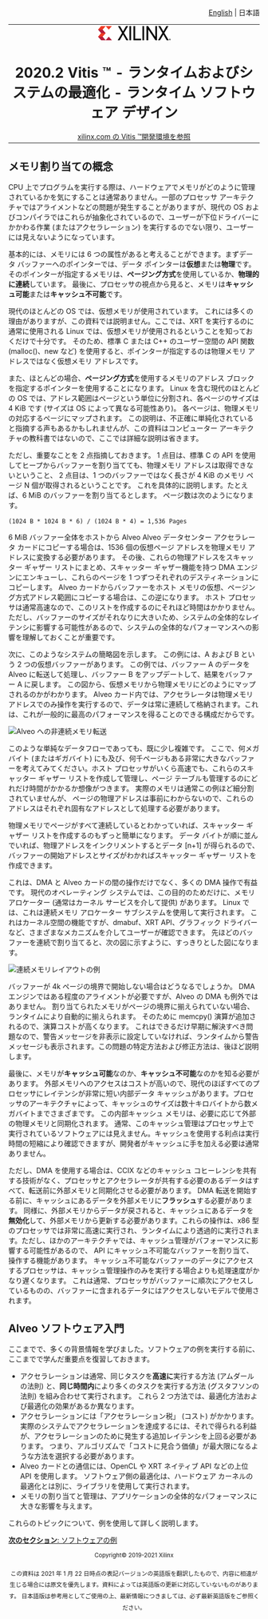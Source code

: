 ﻿<p align="right"><a href="../../../../README.md">English</a> | <a>日本語</a>
<table width="100%">
 <tr width="100%">
    <td align="center"><img src="https://raw.githubusercontent.com/Xilinx/Image-Collateral/main/xilinx-logo.png" width="30%"/><h1>2020.2 Vitis ™ - ランタイムおよびシステムの最適化 - ランタイム ソフトウェア デザイン</h1><a href="https://japan.xilinx.com/products/design-tools/vitis.html">xilinx.com の Vitis ™開発環境を参照</a></td>
 </tr>
</table>

## メモリ割り当ての概念

CPU 上でプログラムを実行する際は、ハードウェアでメモリがどのように管理されているかを気にすることは通常ありません。一部のプロセッサ アーキテクチャではアライメントなどの問題が発生することがありますが、現代の OS およびコンパイラではこれらが抽象化されているので、ユーザーが下位ドライバーにかかわる作業 (またはアクセラレーション) を実行するのでない限り、ユーザーには見えないようになっています。

基本的には、メモリには 6 つの属性があると考えることができます。まずデータ バッファーへのポインターでは、データ ポインターは**仮想**または**物理**です。  そのポインターが指定するメモリは、**ページング方式**を使用しているか、**物理的に連続**しています。  最後に、プロセッサの視点から見ると、メモリは**キャッシュ可能**または**キャッシュ不可能**です。

現代のほとんどの OS では、仮想メモリが使用されています。  これには多くの理由がありますが、この資料では説明ません。ここでは、XRT を実行するのに通常に使用される Linux では、仮想メモリが使用されるということを知っておくだけで十分です。  そのため、標準 C または C++ のユーザー空間の API 関数 (malloc()、new など) を使用すると、ポインターが指定するのは物理メモリ アドレスではなく仮想メモリ アドレスです。

また、ほとんどの場合、**ページング方式**を使用するメモリのアドレス ブロックを指定するポインターを使用することになります。  Linux を含む現代のほとんどの OS では、アドレス範囲はページという単位に分割され、各ページのサイズは 4 KiB です (サイズは OS によって異なる可能性あり)。  各ページは、物理メモリの対応するページにマップされます。  この説明は、不正確に単純化されていると指摘する声もあるかもしれませんが、この資料はコンピューター アーキテクチャの教科書ではないので、ここでは詳細な説明は省きます。

ただし、重要なことを 2 点指摘しておきます。  1 点目は、標準 C の API を使用してヒープからバッファーを割り当てても、物理メモリ アドレスは取得できないということ、  2 点目は、1 つのバッファーではなく長さが 4 KiB のメモリ ページ N 個が取得されるということです。  これを具体的に説明します。たとえば、6 MiB のバッファーを割り当てるとします。  ページ数は次のようになります。

```
(1024 B * 1024 B * 6) / (1024 B * 4) = 1,536 Pages
```

6 MiB バッファー全体をホストから Alveo Alveo データセンター アクセラレータ カードにコピーする場合は、1536 個の仮想ページ アドレスを物理メモリ アドレスに変換する必要があります。  その後、これらの物理アドレスをスキャッター ギャザー リストにまとめ、スキャッター ギャザー機能を持つ DMA エンジンにエンキューし、これらのページを 1 つずつそれぞれのデスティネーションにコピーします。  Alveo カードからバッファーをホスト メモリの仮想、ページング方式アドレス範囲にコピーする場合は、この逆になります。  ホスト プロセッサは通常高速なので、このリストを作成するのにそれほど時間はかかりません。  ただし、バッファーのサイズがそれなりに大きいため、システムの全体的なレイテンシに影響する可能性があるので、システムの全体的なパフォーマンスへの影響を理解しておくことが重要です。

次に、このようなシステムの簡略図を示します。  この例には、A および B という 2 つの仮想バッファーがあります。  この例では、バッファー A のデータを Alveo に転送して処理し、バッファー B をアップデートして、結果をバッファー A に戻します。   この図から、仮想メモリから物理メモリにどのようにマップされるのかがわかります。  Alveo カード内では、アクセラレータは物理メモリ アドレスでのみ操作を実行するので、データは常に連続して格納されます。これは、これが一般的に最高のパフォーマンスを得ることのできる構成だからです。

![Alveo への非連続メモリ転送](./images/runtime_virtual_memory.jpg)

このような単純なデータフローであっても、既に少し複雑です。  ここで、何メガバイト (またはギガバイト) にも及び、何千ページもある非常に大きなバッファーを考えてみてください。ホスト プロセッサがいくら高速でも、これらのスキャッター ギャザー リストを作成して管理し、ページ テーブルも管理するのにどれだけ時間がかかるか想像がつきます。  実際のメモリは通常この例ほど細分割されていませんが、  ページの物理アドレスは事前にわからないので、これらのアドレスはそれぞれ固有なアドレスとして処理する必要があります。

物理メモリでページがすべて連続しているとわかっていれば、スキャッター ギャザー リストを作成するのもずっと簡単になります。  データ バイトが順に並んでいれば、物理アドレスをインクリメントするとデータ \[n+1] が得られるので、  バッファーの開始アドレスとサイズがわかればスキャッター ギャザー リストを作成できます。

これは、DMA と Alveo カードの間の操作だけでなく、多くの DMA 操作で有益です。  現代のオペレーティング システムでは、この目的のためだけに、メモリ アロケーター (通常はカーネル サービスを介して提供) があります。  Linux では、これは連続メモリ アロケーター サブシステムを使用して実行されます。  これはカーネル空間の機能ですが、dmabuf、XRT API、グラフィック ドライバーなど、さまざまなメカニズムを介してユーザーが確認できます。  先ほどのバッファーを連続で割り当てると、次の図に示すように、すっきりとした図になります。

![連続メモリレイアウトの例](./images/runtime_contiguous_memory.jpg)

バッファーが 4k ページの境界で開始しない場合はどうなるでしょうか。   DMA エンジンではある程度のアライメントが必要ですが、Alveo の DMA も例外ではありません。  割り当てられたメモリがページの境界に揃えられていない場合、ランタイムにより自動的に揃えられます。  そのために memcpy() 演算が追加されるので、演算コストが高くなります。  これはできるだけ早期に解決すべき問題なので、警告メッセージを非表示に設定していなければ、ランタイムから警告メッセージも表示されます。この問題の特定方法および修正方法は、後ほど説明します。

最後に、メモリが**キャッシュ可能**なのか、**キャッシュ不可能**なのかを知る必要があります。  外部メモリへのアクセスはコストが高いので、現代のほぼすべてのプロセッサにレイテンシが非常に短い内部データ キャッシュがあります。プロセッサのアーキテクチャによって、キャッシュのサイズは数十キロバイトから数メガバイトまでさまざまです。  この内部キャッシュ メモリは、必要に応じて外部の物理メモリと同期化されます。  通常、このキャッシュ管理はプロセッサ上で実行されているソフトウェアには見えません。キャッシュを使用する利点は実行時間の短縮により確認できますが、開発者がキャッシュに手を加える必要は通常ありません。

ただし、DMA を使用する場合は、CCIX などのキャッシュ コヒーレンシを共有する技術がなく、プロセッサとアクセラレータが共有する必要のあるデータはすべて、転送前に外部メモリと同期化させる必要があります。  DMA 転送を開始する前に、キャッシュにあるデータを外部メモリに**フラッシュ**する必要があります。  同様に、外部メモリからデータが戻されると、キャッシュにあるデータを**無効化**して、外部メモリから更新する必要があります。これらの操作は、x86 型のプロセッサでは非常に高速に実行され、ランタイムにより透過的に実行されます。ただし、ほかのアーキテクチャでは、キャッシュ管理がパフォーマンスに影響する可能性があるので、  API にキャッシュ不可能なバッファーを割り当て、操作する機能があります。  キャッシュ不可能なバッファーのデータにアクセスするプロセッサは、キャッシュ管理操作のみを実行する場合よりも処理速度がかなり遅くなります。  これは通常、プロセッサがバッファーに順次にアクセスしているものの、バッファーに含まれるデータにはアクセスしないモデルで使用されます。

## Alveo ソフトウェア入門

ここまでで、多くの背景情報を学びました。ソフトウェアの例を実行する前に、ここまでで学んだ重要点を復習しておきます。

- アクセラレーションは通常、同じタスクを**高速に**実行する方法 (アムダールの法則) と、**同じ時間内**により多くのタスクを実行する方法 (グスタフソンの法則) を組み合わせて実行されます。  これら 2 つ方法では、最適化方法および最適化の効果があるか異なります。
- アクセラレーションには「アクセラレーション税」 (コスト) がかかります。  実際のシステムでアクセラレーションを達成するには、それで得られる利益が、アクセラレーションのために発生する追加レイテンシを上回る必要があります。  つまり、アルゴリズムで「コストに見合う価値」が最大限になるような方法を選択する必要があります。
- Alveo カードとの通信には、OpenCL や XRT ネイティブ API などの上位 API を使用します。  ソフトウェア側の最適化は、ハードウェア カーネルの最適化とは別に、ライブラリを使用して実行されます。
- メモリの割り当てと管理は、アプリケーションの全体的なパフォーマンスに大きな影響を与えます。

これらのトピックについて、例を使用して詳しく説明します。

[**次のセクション**: ソフトウェアの例](./guided_sw_examples.md)

<p align="center"><sup>Copyright&copy; 2019-2021 Xilinx</sup></p>
<p align="center"><sup>この資料は 2021 年 1 月 22 日時点の表記バージョンの英語版を翻訳したもので、内容に相違が生じる場合には原文を優先します。資料によっては英語版の更新に対応していないものがあります。
日本語版は参考用としてご使用の上、最新情報につきましては、必ず最新英語版をご参照ください。</sup></p>
